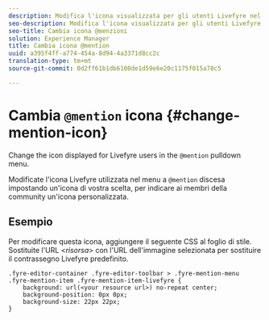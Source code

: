 ```yaml
---
description: Modifica l'icona visualizzata per gli utenti Livefyre nel menu a discesa @mention.
seo-description: Modifica l'icona visualizzata per gli utenti Livefyre nel menu a discesa @menzioni.
seo-title: Cambia icona @menzioni
solution: Experience Manager
title: Cambia icona @mention
uuid: a395f4ff-a774-454a-8d94-4a3371d8cc2c
translation-type: tm+mt
source-git-commit: 0d2ff61b1db6100de1d59e6e20c1175f015a78c5

---
```



# Cambia `@mention` icona {#change-mention-icon}

Change the icon displayed for Livefyre users in the `@mention` pulldown menu.

Modificate l'icona Livefyre utilizzata nel menu a `@mention` discesa impostando un'icona di vostra scelta, per indicare ai membri della community un'icona personalizzata.

## Esempio 

Per modificare questa icona, aggiungere il seguente CSS al foglio di stile. Sostituite l'URL &lt;*risorsa*&gt; con l'URL dell'immagine selezionata per sostituire il contrassegno Livefyre predefinito.

```
.fyre-editor-container .fyre-editor-toolbar > .fyre-mention-menu .fyre-mention-item .fyre-mention-item-livefyre { 
    background: url(<your resource url>) no-repeat center; 
    background-position: 0px 0px; 
    background-size: 22px 22px; 
}
```
